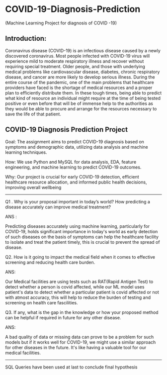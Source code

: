 # COVID-19-Diagnosis-Prediction
(Machine Learning Project for diagnosis of COVID -19)


Introduction:
---
Coronavirus disease (COVID-19) is an infectious disease caused by a newly discovered coronavirus. Most people infected with COVID-19 virus will experience mild to moderate respiratory illness and recover without requiring special treatment. Older people, and those with underlying medical problems like cardiovascular disease, diabetes, chronic respiratory disease, and cancer are more likely to develop serious illness.
During the entire course of the pandemic, one of the main problems that healthcare providers have faced is the shortage of medical resources and a proper plan to efficiently distribute them. In these tough times, being able to predict what kind of resource an individual might require at the time of being tested positive or even before that will be of immense help to the authorities as they would be able to procure and arrange for the resources necessary to save the life of that patient.


COVID-19 Diagnosis Prediction Project
---
Goal: The assignment aims to predict COVID-19 diagnosis based on symptoms and demographic data, utilizing data analysis and machine learning techniques.

How: We use Python and MySQL for data analysis, EDA, feature engineering, and machine learning to predict COVID-19 outcomes.

Why: Our project is crucial for early COVID-19 detection, efficient healthcare resource allocation, and informed public health decisions, improving overall wellbeing

---

Q1 . Why is your proposal important in today’s world? How predicting a disease accurately can improve medical treatment?

ANS :

Predicting diseases accurately using machine learning, particularly for COVID-19, holds significant importance in today's world as early detection of such diseases on the basis of symptoms can help the healthcare facility to isolate and treat the patient timely, this is crucial to prevent the spread of disease.

Q2. How is it going to impact the medical field when it comes to effective screening and reducing health care burden.

ANS:

Our Medical facilities are using tests such as RAT(Rapid Antigen Test) to detect whether a person is covid affected, while our ML model uses patient's data to detect whether a particular patient is covid affected or not with atmost accuracy, this will help to reduce the burden of testing and screening on health care fascilities.

Q3. If any, what is the gap in the knowledge or how your proposed method can be helpful if required in future for any other disease.

ANS:

A bad quality of data or missing data can prove to be a problem for such models but if it works well for COVID-19, we might use a similar approach for other diseases in the future. It's like having a valuable tool for our medical facilities.

---
SQL Queries have been used at last to conclude final hypothesis
